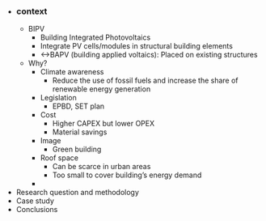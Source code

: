 - ### context
	- BIPV
		- Building Integrated Photovoltaics
		- Integrate PV cells/modules in structural building elements
		- <->BAPV (building applied voltaics): Placed on existing structures
	- Why?
		- Climate awareness
			- Reduce the use of fossil fuels and increase the share of renewable energy generation
		- Legislation
			- EPBD, SET plan
		- Cost
			- Higher CAPEX but lower OPEX
			- Material savings
		- Image
			- Green building
		- Roof space
			- Can be scarce in urban areas
			- Too small to cover building’s energy demand
		-
- Research question and methodology
- Case study
- Conclusions